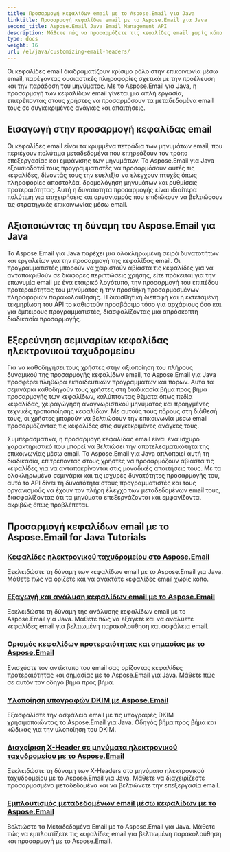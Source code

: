 ```yaml
---
title: Προσαρμογή κεφαλίδων email με το Aspose.Email για Java
linktitle: Προσαρμογή κεφαλίδων email με το Aspose.Email για Java
second_title: Aspose.Email Java Email Management API
description: Μάθετε πώς να προσαρμόζετε τις κεφαλίδες email χωρίς κόπο με το Aspose.Email για Java. Βουτήξτε σε σεμινάρια και αξιοποιήστε τη δύναμη της προσαρμογής κεφαλίδων email.
type: docs
weight: 16
url: /el/java/customizing-email-headers/
---
```


Οι κεφαλίδες email διαδραματίζουν κρίσιμο ρόλο στην επικοινωνία μέσω email, παρέχοντας ουσιαστικές πληροφορίες σχετικά με την προέλευση και την παράδοση του μηνύματος. Με το Aspose.Email για Java, η προσαρμογή των κεφαλίδων email γίνεται μια απλή εργασία, επιτρέποντας στους χρήστες να προσαρμόσουν τα μεταδεδομένα email τους σε συγκεκριμένες ανάγκες και απαιτήσεις.

## Εισαγωγή στην προσαρμογή κεφαλίδας email

Οι κεφαλίδες email είναι τα κρυμμένα πετράδια των μηνυμάτων email, που περιέχουν πολύτιμα μεταδεδομένα που επηρεάζουν τον τρόπο επεξεργασίας και εμφάνισης των μηνυμάτων. Το Aspose.Email για Java εξουσιοδοτεί τους προγραμματιστές να προσαρμόσουν αυτές τις κεφαλίδες, δίνοντάς τους την ευελιξία να ελέγχουν πτυχές όπως πληροφορίες αποστολέα, δρομολόγηση μηνυμάτων και ρυθμίσεις προτεραιότητας. Αυτή η δυνατότητα προσαρμογής είναι ιδιαίτερα πολύτιμη για επιχειρήσεις και οργανισμούς που επιδιώκουν να βελτιώσουν τις στρατηγικές επικοινωνίας μέσω email.

## Αξιοποιώντας τη δύναμη του Aspose.Email για Java

Το Aspose.Email για Java παρέχει μια ολοκληρωμένη σειρά δυνατοτήτων και εργαλείων για την προσαρμογή της κεφαλίδας email. Οι προγραμματιστές μπορούν να χειριστούν αβίαστα τις κεφαλίδες για να ανταποκριθούν σε διάφορες περιπτώσεις χρήσης, είτε πρόκειται για την επωνυμία email με ένα εταιρικό λογότυπο, την προσαρμογή του επιπέδου προτεραιότητας του μηνύματος ή την προσθήκη προσαρμοσμένων πληροφοριών παρακολούθησης. Η διαισθητική διεπαφή και η εκτεταμένη τεκμηρίωση του API το καθιστούν προσβάσιμο τόσο για αρχάριους όσο και για έμπειρους προγραμματιστές, διασφαλίζοντας μια απρόσκοπτη διαδικασία προσαρμογής.

## Εξερεύνηση σεμιναρίων κεφαλίδας ηλεκτρονικού ταχυδρομείου

Για να καθοδηγήσει τους χρήστες στην αξιοποίηση του πλήρους δυναμικού της προσαρμογής κεφαλίδων email, το Aspose.Email για Java προσφέρει πληθώρα εκπαιδευτικών προγραμμάτων και πόρων. Αυτά τα σεμινάρια καθοδηγούν τους χρήστες στη διαδικασία βήμα προς βήμα προσαρμογής των κεφαλίδων, καλύπτοντας θέματα όπως πεδία κεφαλίδας, χειραγώγηση αναγνωριστικού μηνύματος και προηγμένες τεχνικές τροποποίησης κεφαλίδων. Με αυτούς τους πόρους στη διάθεσή τους, οι χρήστες μπορούν να βελτιώσουν την επικοινωνία μέσω email προσαρμόζοντας τις κεφαλίδες στις συγκεκριμένες ανάγκες τους.

Συμπερασματικά, η προσαρμογή κεφαλίδας email είναι ένα ισχυρό χαρακτηριστικό που μπορεί να βελτιώσει την αποτελεσματικότητα της επικοινωνίας μέσω email. Το Aspose.Email για Java απλοποιεί αυτή τη διαδικασία, επιτρέποντας στους χρήστες να προσαρμόζουν αβίαστα τις κεφαλίδες για να ανταποκρίνονται στις μοναδικές απαιτήσεις τους. Με τα ολοκληρωμένα σεμινάρια και τις ισχυρές δυνατότητες προσαρμογής του, αυτό το API δίνει τη δυνατότητα στους προγραμματιστές και τους οργανισμούς να έχουν τον πλήρη έλεγχο των μεταδεδομένων email τους, διασφαλίζοντας ότι τα μηνύματα επεξεργάζονται και εμφανίζονται ακριβώς όπως προβλέπεται.

## Προσαρμογή κεφαλίδων email με το Aspose.Email for Java Tutorials
### [Κεφαλίδες ηλεκτρονικού ταχυδρομείου στο Aspose.Email](./email-headers/)
Ξεκλειδώστε τη δύναμη των κεφαλίδων email με το Aspose.Email για Java. Μάθετε πώς να ορίζετε και να ανακτάτε κεφαλίδες email χωρίς κόπο.
### [Εξαγωγή και ανάλυση κεφαλίδων email με το Aspose.Email](./extracting-and-analyzing-email-headers/)
Ξεκλειδώστε τη δύναμη της ανάλυσης κεφαλίδων email με το Aspose.Email για Java. Μάθετε πώς να εξάγετε και να αναλύετε κεφαλίδες email για βελτιωμένη παρακολούθηση και ασφάλεια email.
### [Ορισμός κεφαλίδων προτεραιότητας και σημασίας με το Aspose.Email](./setting-priority-and-importance-headers/)
Ενισχύστε τον αντίκτυπο του email σας ορίζοντας κεφαλίδες προτεραιότητας και σημασίας με το Aspose.Email για Java. Μάθετε πώς σε αυτόν τον οδηγό βήμα προς βήμα.
### [Υλοποίηση υπογραφών DKIM με Aspose.Email](./dkim-signatures-implementation/)
Εξασφαλίστε την ασφάλεια email με τις υπογραφές DKIM χρησιμοποιώντας το Aspose.Email για Java. Οδηγός βήμα προς βήμα και κώδικας για την υλοποίηση του DKIM.
### [Διαχείριση X-Header σε μηνύματα ηλεκτρονικού ταχυδρομείου με το Aspose.Email](./managing-x-headers-in-email-messages/)
Ξεκλειδώστε τη δύναμη των X-Headers στα μηνύματα ηλεκτρονικού ταχυδρομείου με το Aspose.Email για Java. Μάθετε να διαχειρίζεστε προσαρμοσμένα μεταδεδομένα και να βελτιώνετε την επεξεργασία email.
### [Εμπλουτισμός μεταδεδομένων email μέσω κεφαλίδων με το Aspose.Email](./enriching-email-metadata-through-headers/)
Βελτιώστε τα Μεταδεδομένα Email με το Aspose.Email για Java. Μάθετε πώς να εμπλουτίζετε τις κεφαλίδες email για βελτιωμένη παρακολούθηση και προσαρμογή με το Aspose.Email.
